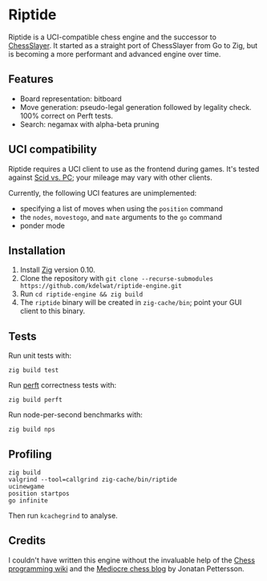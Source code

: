 # Riptide

Riptide is a UCI-compatible chess engine and the successor to [ChessSlayer](https://github.com/kdelwat/chess). It
started as a straight port of ChessSlayer from Go to Zig, but is becoming a more performant and advanced engine over
time.

## Features

* Board representation: bitboard
* Move generation: pseudo-legal generation followed by legality check. 100% correct on Perft tests.
* Search: negamax with alpha-beta pruning

## UCI compatibility

Riptide requires a UCI client to use as the frontend during games. It's tested against
[Scid vs. PC](https://sourceforge.net/projects/scidvspc/); your mileage may vary with other clients.

Currently, the following UCI features are unimplemented:

* specifying a list of moves when using the `position` command
* the `nodes`, `movestogo`, and `mate` arguments to the `go` command
* ponder mode

## Installation

1. Install [Zig](https://ziglang.org/) version 0.10.
2. Clone the repository with `git clone --recurse-submodules https://github.com/kdelwat/riptide-engine.git`
3. Run `cd riptide-engine && zig build`
4. The `riptide` binary will be created in `zig-cache/bin`; point your GUI client to this binary.

## Tests

Run unit tests with:

```
zig build test
```

Run [perft](https://www.chessprogramming.org/Perft) correctness tests with:

```
zig build perft
```

Run node-per-second benchmarks with:

```
zig build nps
```

## Profiling

```
zig build
valgrind --tool=callgrind zig-cache/bin/riptide
ucinewgame
position startpos
go infinite
```

Then run `kcachegrind` to analyse.

## Credits

I couldn't have written this engine without the invaluable help of the 
[Chess programming wiki](https://www.chessprogramming.org/Main_Page) and the
[Mediocre chess blog](https://mediocrechess.blogspot.com/) by Jonatan Pettersson.

